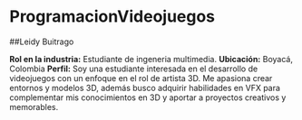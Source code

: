 # ProgramacionVideojuegos

##Leidy Buitrago 

**Rol en la industria:** Estudiante de ingeneria multimedia. 
**Ubicación:** Boyacá, Colombia 
**Perfil:** Soy una estudiante interesada en el desarrollo de videojuegos con un enfoque en el rol de artista 3D. Me apasiona crear entornos y modelos 3D, además busco adquirir habilidades en VFX para complementar mis conocimientos en 3D y aportar a proyectos creativos y memorables.

